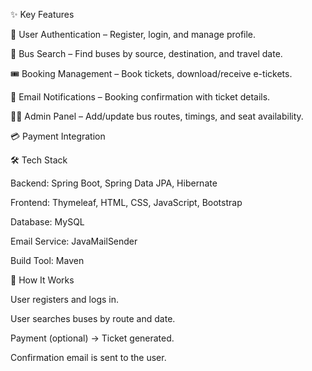 ✨ Key Features
                                                                         
  🔐 User Authentication – Register, login, and manage profile.

  🚌 Bus Search – Find buses by source, destination, and travel date.

  🎟️ Booking Management – Book tickets, download/receive e-tickets.

  📧 Email Notifications – Booking confirmation with ticket details.

  👨‍💼 Admin Panel – Add/update bus routes, timings, and seat availability.

  💳 Payment Integration 

🛠️ Tech Stack

  Backend: Spring Boot, Spring Data JPA, Hibernate

  Frontend: Thymeleaf, HTML, CSS, JavaScript, Bootstrap

  Database: MySQL

  Email Service: JavaMailSender

  Build Tool: Maven

🚀 How It Works

  User registers and logs in.

  User searches buses by route and date.

  Payment (optional) → Ticket generated.

  Confirmation email is sent to the user.
